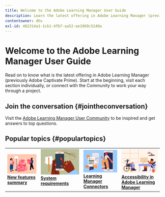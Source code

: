 ```yaml
---
title: Welcome to the Adobe Learning Manager User Guide
description: Learn the latest offering in Adobe Learning Manager (previously Adobe Captivate Prime). Start at the beginning, visit each section individually, or connect with the Community to work your way through a project.
contentowner: dhv
exl-id: 482314a1-1cb1-4fb7-aa52-ee1969c5240a
---
```

# Welcome to the Adobe Learning Manager User Guide

Read on to know what is the latest offering in Adobe Learning Manager (previously Adobe Captivate Prime). Start at the beginning, visit each section individually, or connect with the Community to work your way through a project. 

## Join the conversation {#jointheconversation}

Visit the [Adobe Learning Manager User Community](https://community.adobe.com/t5/adobe-learning-manager/ct-p/ct-captivate-prime?page=1&sort=latest_replies&lang=all&tabid=all) to be inspired and get answers to top questions.

## Popular topics {#populartopics}

<table style="table-layout:fixed">
 <tbody>
  <tr>
   <td>
    <a href="whats-new.md">
    <img alt="new features" src="assets/prime-new.jpeg">
    </a>
    <div>
    <a href="whats-new.md"><strong>New features summary</strong></a>
    </div>
   </td>
   <td>
    <a href="system-requirements.md">
    <img alt="system requirements" src="assets/prime-reqs.jpeg">
    </a>
    <a href="whats-new.md"><strong>System requirements </strong></a>
    </p>
   </td>
   <td>
    <a href="integration-admin/feature-summary/connectors.md">
    <img alt="connector" src="assets/prime-connector.jpeg">
    </a>
    <div>
    <a href="integration-admin/feature-summary/connectors.md"><strong>Learning Manager Connectors</strong></a>
    </div>
   </td>
   <td>
    <a href="accessibility-learning-manager.md">
    <img alt="accessibility" src="assets/prime-accessibility.jpeg">
    </a>
    <div>
    <a href="accessibility-learning-manager.md"><strong>Accessibility in Adobe Learning Manager</strong></a>
    </div>
   </td>
  </tr>
 </tbody>
</table>

